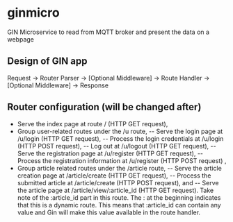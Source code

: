 # ginmicro
GIN Microservice to read from MQTT broker and present the data on a webpage

## Design of GIN app
Request -> Router Parser -> [Optional Middleware] -> Route Handler -> [Optional Middleware] -> Response

## Router configuration (will be changed after)
- Serve the index page at route / (HTTP GET request), 
- Group user-related routes under the /u route, 
-- Serve the login page at /u/login (HTTP GET request), 
-- Process the login credentials at /u/login (HTTP POST request), 
-- Log out at /u/logout (HTTP GET request), 
-- Serve the registration page at /u/register (HTTP GET request), 
-- Process the registration information at /u/register (HTTP POST request) , 
- Group article related routes under the /article route, 
-- Serve the article creation page at /article/create (HTTP GET request), 
-- Process the submitted article at /article/create (HTTP POST request), and
-- Serve the article page at /article/view/:article_id (HTTP GET request). Take note of the :article_id part in this route. The : at the beginning indicates that this is a dynamic route. This means that :article_id can contain any value and Gin will make this value available in the route handler.
